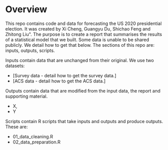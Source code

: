 # Overview

This repo contains code and data for forecasting the US 2020 presidential election. It was created by Xi Cheng, Guangyu Du, Shichao Feng and Zhitong Liu". The purpose is to create a report that summarises the results of a statistical model that we built. Some data is unable to be shared publicly. We detail how to get that below. The sections of this repo are: inputs, outputs, scripts.

Inputs contain data that are unchanged from their original. We use two datasets: 

- [Survey data - detail how to get the survey data.]
- [ACS data - detail how to get the ACS data.]

Outputs contain data that are modified from the input data, the report and supporting material.

- X, 
- Y

Scripts contain R scripts that take inputs and outputs and produce outputs. These are:

- 01_data_cleaning.R
- 02_data_preparation.R




